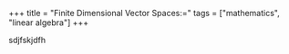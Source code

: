 +++
title = "Finite Dimensional Vector Spaces:="
tags = ["mathematics", "linear algebra"]
+++

sdjfskjdfh